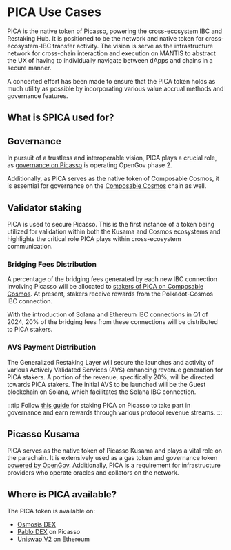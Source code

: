 # PICA Use Cases

PICA is the native token of Picasso, powering the cross-ecosystem IBC and Restaking Hub. It is positioned to be the network and native token for cross-ecosystem-IBC transfer activity. The vision is serve as the infrastructure network for cross-chain interaction and execution on MANTIS to abstract the UX of having to individually navigate between dApps and chains in a secure manner.

A concerted effort has been made to ensure that the PICA token holds as much utility as possible by incorporating various value accrual methods and governance features.

## What is $PICA used for?


## Governance

In pursuit of a trustless and interoperable vision, PICA plays a crucial role, as [governance on Picasso](../picasso/governance.md) is operating OpenGov phase 2.

Additionally, as PICA serves as the native token of Composable Cosmos, it is essential for governance on the [Composable Cosmos](../composable-cosmos.md) chain as well.
## Validator staking
PICA is used to secure Picasso. This is the first instance of a token being utilized for validation within both the Kusama and Cosmos ecosystems and highlights the critical role PICA plays within cross-ecosystem communication.  

### Bridging Fees Distribution 
A percentage of the bridging fees generated by each new IBC connection involving Picasso will be allocated to [stakers of PICA on Composable Cosmos](/docs/docs/user-guides/pica-staking.md). At present, stakers receive rewards from the Polkadot-Cosmos IBC connection. 

With the introduction of Solana and Ethereum IBC connections in Q1 of 2024, 20% of the bridging fees from these connections will be distributed to PICA stakers. 

### AVS Payment Distribution
The Generalized Restaking Layer will secure the launches and activity of various Actively Validated Services (AVS) enhancing revenue generation for PICA stakers. A portion of the revenue, specifically 20%, will be directed towards PICA stakers. The initial AVS to be launched will be the Guest blockchain on Solana, which facilitates the Solana IBC connection.


:::tip
Follow [this guide](https://docs.composable.finance/user-guides/pica-staking) for staking PICA on Picasso to take part in governance and earn rewards through various protocol revenue streams.
:::

 

<!-- Commented as this hasn't been implemented yet
## Staking Reward Curve for Bridging Fees

Users may stake their PICA for a % share of revenue generated from bridging fees. The PICA staking rewards curve acts as a method of rewarding users who have staked their PICA over a threshold duration of time. Users who hit a maximum duration of 90-days staked will receive a proportional share of the 20% of bridge revenue allocated towards PICA stakers. 

| Days | % of Fee-Split | Redistributed % |
| ---- | -------- | -------- |
|  1    |   1.11%       |    -------      |
|  7     |  7.78%        |   -------       |
|  14     |   15.56%       | -------         |
|  30     |   33.33%       |  15%        |
|  60     |   66.67%       |  35%        |
| 90  | 100%       | 50% |

Per the table above, a user accrues a greater % of their revenue share linearly over the course of their staking period until reaching the maximum of 90-days, at which point, they will begin to accrue their full share of the 20% revenue split. Users who have not reached the full 90-day threshold, will have their remaining share redistributed upward across the curve. 

**Example**

As a simple example - take two users that have staked their PICA. User A has staked for 90-days and user B has staked for 1-Day. 

User A Rev Share = 100% * (PICA_Staked / Total_PICA_Staked) * (20% Bridging Revenue), whereas,

User B Rev Share = 1.11% * (PICA_Staked / Total_PICA_Staked) * (20% Bridging Revenue)

Further, 98.89% of User B’s Rev Share would be allocated to users further up the curve (in this case, there is only User A)
Share of redistributed revenue up the curve for longer-duration stakers will only be split amongst the 30/60/90 day threshold as follows:

Share of redistributed revenue up the curve for longer-duration stakers will only be split amongst the 30/60/90 day threshold as follows:

- 30 Days <= x < 60 Days : receive 15% of redistributed revenue from stakers lower in the curve
- 60 Days <= x < 90 Days : receive 35% of redistributed revenue from stakers lower in the curve
- 90 Days <= x : receive 50% of redistributed revenue from stakers lower in the curve -->

## Picasso Kusama
PICA serves as the native token of Picasso Kusama and plays a vital role on the parachain. It is extensively used as a gas token and governance token [powered by OpenGov](../governance-%26-token/opengov.md). Additionally, PICA is a requirement for infrastructure providers who operate oracles and collators on the network.

## Where is PICA available?

The PICA token is available on:

- [Osmosis DEX](https://app.osmosis.zone/)
- [Pablo DEX](https://app.pablo.finance/) on Picasso
- [Uniswap V2](https://app.uniswap.org/explore/tokens/ethereum/0xbb63a9b64a80e9338b8ea298c51765e57c4f159c?chain=mainnet) on Ethereum
